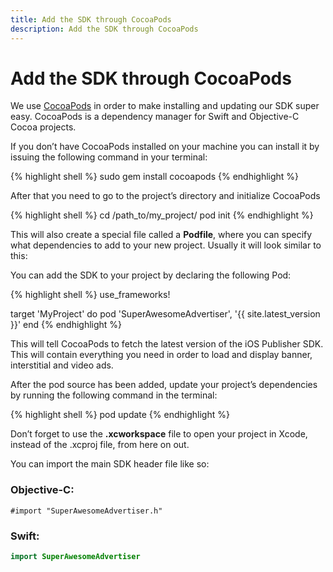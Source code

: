 ```yaml
---
title: Add the SDK through CocoaPods
description: Add the SDK through CocoaPods
---
```


# Add the SDK through CocoaPods

We use [CocoaPods](http://cocoapods.org/) in order to make installing and updating our SDK super easy. CocoaPods is a dependency manager for Swift and Objective-C Cocoa projects.

If you don’t have CocoaPods installed on your machine you can install it by issuing the following command in your terminal:

{% highlight shell %}
sudo gem install cocoapods
{% endhighlight %}

After that you need to go to the project’s directory and initialize CocoaPods

{% highlight shell %}
cd /path_to/my_project/
pod init
{% endhighlight %}

This will also create a special file called a <strong>Podfile</strong>, where you can specify what dependencies to add to your new project. Usually it will look similar to this:

You can add the SDK to your project by declaring the following Pod:

{% highlight shell %}
use_frameworks!

target 'MyProject' do
    pod 'SuperAwesomeAdvertiser', '{{ site.latest_version }}'
end
{% endhighlight %}

This will tell CocoaPods to fetch the latest version of the iOS Publisher SDK. This will contain everything you need in order to load and display banner, interstitial and video ads.

After the pod source has been added, update your project’s dependencies by running the following command in the terminal:

{% highlight shell %}
pod update
{% endhighlight %}

Don’t forget to use the <strong>.xcworkspace</strong> file to open your project in Xcode, instead of the .xcproj file, from here on out.

You can import the main SDK header file like so:

### Objective-C: 

```objective_c
#import "SuperAwesomeAdvertiser.h"
```

### Swift:
```swift
import SuperAwesomeAdvertiser
```